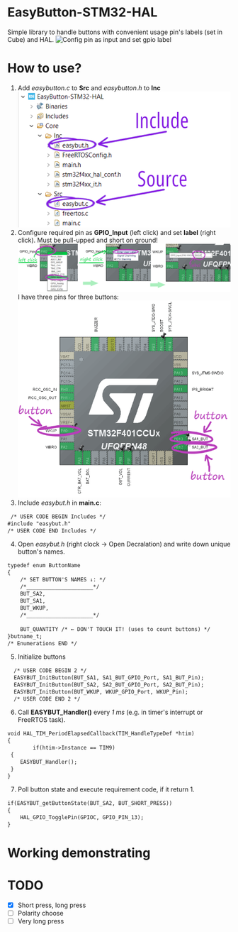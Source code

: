 # EasyButton-STM32-HAL

Simple library to handle buttons with convenient usage pin's labels (set in Cube) and HAL.
![Config pin as input and set gpio label](/Images/easybutton_library)
# How to use?

 1. Add *easybutton.c* to **Src** and *easybutton.h* to **Inc**
![add .c and h. file](/Images/src_inc_add.png)
 2.  Configure required pin as **GPIO_Input** (left click) and set **label** (right click). Must be pull-upped and short on ground!
![Config pin as input and set gpio label](/Images/gpio_input_user_label.png)
I have three pins for three buttons:
![Configured pins for buttons](/Images/three_buttons_cube.png)
 3. Include *easybut.h* in **main.c**:
```
 /* USER CODE BEGIN Includes */
#include "easybut.h"
/* USER CODE END Includes */
```
 4. Open *easybut.h* (right clock -> Open Decralation) and write down unique button's names.
```
typedef enum ButtonName
{
	/* SET BUTTON'S NAMES ↓: */
	/*_____________________*/
	BUT_SA2,
	BUT_SA1,
	BUT_WKUP,
	/*_____________________*/

	BUT_QUANTITY /* ← DON'T TOUCH IT! (uses to count buttons) */
}butname_t;
/* Enumerations END */
   ```
 5. Initialize buttons
```
  /* USER CODE BEGIN 2 */
  EASYBUT_InitButton(BUT_SA1, SA1_BUT_GPIO_Port, SA1_BUT_Pin);
  EASYBUT_InitButton(BUT_SA2, SA2_BUT_GPIO_Port, SA2_BUT_Pin);
  EASYBUT_InitButton(BUT_WKUP, WKUP_GPIO_Port, WKUP_Pin);
  /* USER CODE END 2 */
  ```
   6. Call **EASYBUT_Handler()** every *1 ms* (e.g. in timer's interrupt or FreeRTOS task).
```
void HAL_TIM_PeriodElapsedCallback(TIM_HandleTypeDef *htim)
{
        if(htim->Instance == TIM9)
 {
	EASYBUT_Handler();
 }
}
```
   7.  Poll button state and execute requirement code, if it return 1.
```
if(EASYBUT_getButtonState(BUT_SA2, BUT_SHORT_PRESS))
{
	HAL_GPIO_TogglePin(GPIOC, GPIO_PIN_13);
}
```
# Working demonstrating

# TODO
 - [x] Short press, long press
 - [ ]  Polarity choose
 - [ ] Very long press